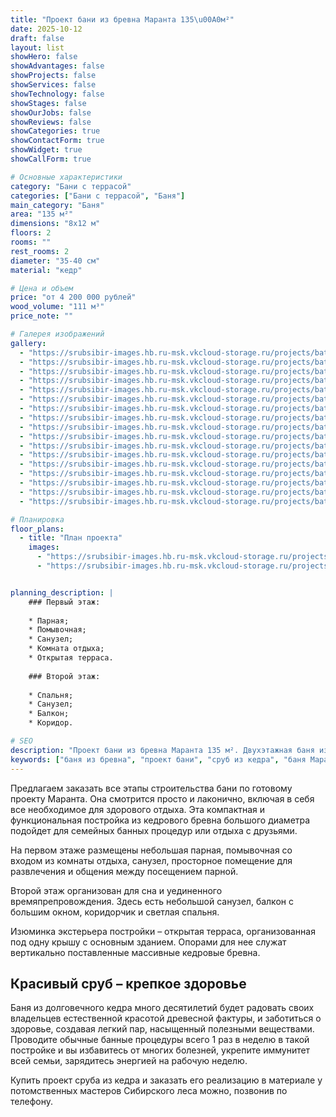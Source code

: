 ```yaml
---
title: "Проект бани из бревна Маранта 135\u00A0м²"
date: 2025-10-12
draft: false
layout: list
showHero: false
showAdvantages: false
showProjects: false
showServices: false
showTechnology: false
showStages: false
showOurJobs: false
showReviews: false
showCategories: true
showContactForm: true
showWidget: true
showCallForm: true

# Основные характеристики
category: "Бани с террасой"
categories: ["Бани с террасой", "Баня"]
main_category: "Баня"
area: "135 м²"
dimensions: "8х12 м"
floors: 2
rooms: ""
rest_rooms: 2
diameter: "35-40 см"
material: "кедр"

# Цена и объем
price: "от 4 200 000 рублей"
wood_volume: "111 м³"
price_note: ""

# Галерея изображений
gallery:
  - "https://srubsibir-images.hb.ru-msk.vkcloud-storage.ru/projects/baths/maranta-135/maranta-135-1.jpg"
  - "https://srubsibir-images.hb.ru-msk.vkcloud-storage.ru/projects/baths/maranta-135/maranta-135-2.jpg"
  - "https://srubsibir-images.hb.ru-msk.vkcloud-storage.ru/projects/baths/maranta-135/maranta-135-3.jpg"
  - "https://srubsibir-images.hb.ru-msk.vkcloud-storage.ru/projects/baths/maranta-135/maranta-135-4.jpg"
  - "https://srubsibir-images.hb.ru-msk.vkcloud-storage.ru/projects/baths/maranta-135/maranta-135-5.jpg"
  - "https://srubsibir-images.hb.ru-msk.vkcloud-storage.ru/projects/baths/maranta-135/maranta-135-6.jpg"
  - "https://srubsibir-images.hb.ru-msk.vkcloud-storage.ru/projects/baths/maranta-135/maranta-135-7.jpg"
  - "https://srubsibir-images.hb.ru-msk.vkcloud-storage.ru/projects/baths/maranta-135/maranta-135-8.jpg"
  - "https://srubsibir-images.hb.ru-msk.vkcloud-storage.ru/projects/baths/maranta-135/maranta-135-9.jpg"
  - "https://srubsibir-images.hb.ru-msk.vkcloud-storage.ru/projects/baths/maranta-135/maranta-135-10.jpg"
  - "https://srubsibir-images.hb.ru-msk.vkcloud-storage.ru/projects/baths/maranta-135/maranta-135-11.jpg"
  - "https://srubsibir-images.hb.ru-msk.vkcloud-storage.ru/projects/baths/maranta-135/maranta-135-12.jpg"
  - "https://srubsibir-images.hb.ru-msk.vkcloud-storage.ru/projects/baths/maranta-135/maranta-135-13.jpg"
  - "https://srubsibir-images.hb.ru-msk.vkcloud-storage.ru/projects/baths/maranta-135/maranta-135-14.jpg"
  - "https://srubsibir-images.hb.ru-msk.vkcloud-storage.ru/projects/baths/maranta-135/maranta-135-15.jpg"
  - "https://srubsibir-images.hb.ru-msk.vkcloud-storage.ru/projects/baths/maranta-135/maranta-135-16.png"
  - "https://srubsibir-images.hb.ru-msk.vkcloud-storage.ru/projects/baths/maranta-135/maranta-135-17.png"

# Планировка
floor_plans:
  - title: "План проекта"
    images:
      - "https://srubsibir-images.hb.ru-msk.vkcloud-storage.ru/projects/baths/maranta-135/maranta-135-16.png"
      - "https://srubsibir-images.hb.ru-msk.vkcloud-storage.ru/projects/baths/maranta-135/maranta-135-17.png"


planning_description: |
    ### Первый этаж:
    
    * Парная;
    * Помывочная;
    * Санузел;
    * Комната отдыха;
    * Открытая терраса.
    
    ### Второй этаж:
    
    * Спальня;
    * Санузел;
    * Балкон;
    * Коридор.

# SEO
description: "Проект бани из бревна Маранта 135 м². Двухэтажная баня из кедрового бревна диаметром 35-40 см с двумя комнатами отдыха, спальней и открытой террасой."
keywords: ["баня из бревна", "проект бани", "сруб из кедра", "баня Маранта", "баня с террасой", "двухэтажная баня"]
---
```


Предлагаем заказать все этапы строительства бани по готовому проекту Маранта. Она смотрится просто и лаконично, включая в себя все необходимое для здорового отдыха. Эта компактная и функциональная постройка из кедрового бревна большого диаметра подойдет для семейных банных процедур или отдыха с друзьями.

На первом этаже размещены небольшая парная, помывочная со входом из комнаты отдыха, санузел, просторное помещение для развлечения и общения между посещением парной.

Второй этаж организован для сна и уединенного времяпрепровождения. Здесь есть небольшой санузел, балкон с большим окном, коридорчик и светлая спальня.

Изюминка экстерьера постройки – открытая терраса, организованная под одну крышу с основным зданием. Опорами для нее служат вертикально поставленные массивные кедровые бревна.

## Красивый сруб – крепкое здоровье

Баня из долговечного кедра много десятилетий будет радовать своих владельцев естественной красотой древесной фактуры, и заботиться о здоровье, создавая легкий пар, насыщенный полезными веществами. Проводите обычные банные процедуры всего 1 раз в неделю в такой постройке и вы избавитесь от многих болезней, укрепите иммунитет всей семьи, зарядитесь энергией на рабочую неделю.

Купить проект сруба из кедра и заказать его реализацию в материале у потомственных мастеров Сибирского леса можно, позвонив по телефону.